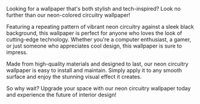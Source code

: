 <!--
Write me content for website with wallpaper "A wallpaper with a repeating pattern of neon-colored circuitry, set against a black background."
-->

<!--font:Open Sans-->

Looking for a wallpaper that's both stylish and tech-inspired? Look no further than our neon-colored circuitry wallpaper!

Featuring a repeating pattern of vibrant neon circuitry against a sleek black background, this wallpaper is perfect for anyone who loves the look of cutting-edge technology. Whether you're a computer enthusiast, a gamer, or just someone who appreciates cool design, this wallpaper is sure to impress.

Made from high-quality materials and designed to last, our neon circuitry wallpaper is easy to install and maintain. Simply apply it to any smooth surface and enjoy the stunning visual effect it creates.

So why wait? Upgrade your space with our neon circuitry wallpaper today and experience the future of interior design!

